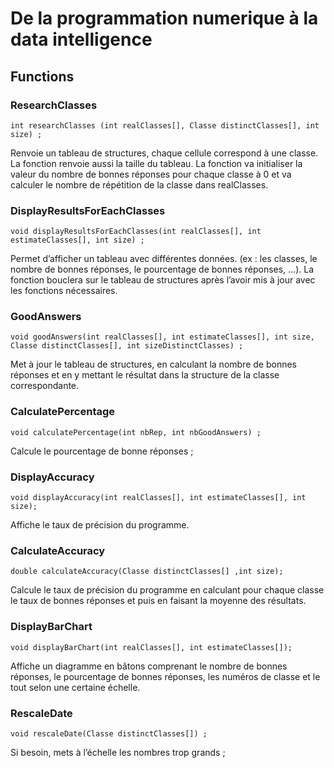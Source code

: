 # De la programmation numerique à la data intelligence

## Functions

### ResearchClasses

```
int researchClasses (int realClasses[], Classe distinctClasses[], int size) ;
``` 

Renvoie un tableau de structures, chaque cellule correspond à une classe. La fonction renvoie aussi la taille du tableau. La fonction va initialiser la valeur du nombre de bonnes réponses pour chaque classe à 0 et va calculer le nombre de répétition de la classe dans realClasses. 

### DisplayResultsForEachClasses

```
void displayResultsForEachClasses(int realClasses[], int estimateClasses[], int size) ;
```

Permet d’afficher un tableau avec différentes données. (ex : les classes, le nombre de bonnes réponses, le pourcentage de bonnes réponses, …). La fonction bouclera sur le tableau de structures après l’avoir mis à jour avec les fonctions nécessaires. 

### GoodAnswers

```
void goodAnswers(int realClasses[], int estimateClasses[], int size, Classe distinctClasses[], int sizeDistinctClasses) ;
```

Met à jour le tableau de structures, en calculant la nombre de bonnes réponses et en y mettant le résultat dans la structure de la classe correspondante. 

### CalculatePercentage

```
void calculatePercentage(int nbRep, int nbGoodAnswers) ;
```

Calcule le pourcentage de bonne réponses ; 

### DisplayAccuracy

```
void displayAccuracy(int realClasses[], int estimateClasses[], int size);
```

Affiche le taux de précision du programme.

### CalculateAccuracy 

```
double calculateAccuracy(Classe distinctClasses[] ,int size); 
```

Calcule le taux de précision du programme en calculant pour chaque classe le taux de bonnes réponses et puis en faisant la moyenne des résultats. 

### DisplayBarChart

```
void displayBarChart(int realClasses[], int estimateClasses[]); 
```

Affiche un diagramme en bâtons comprenant le nombre de bonnes réponses, le pourcentage de bonnes réponses, les numéros de classe et le tout selon une certaine échelle.

### RescaleDate

```
void rescaleDate(Classe distinctClasses[]) ; 
```

Si besoin, mets à l’échelle les nombres trop grands ; 

